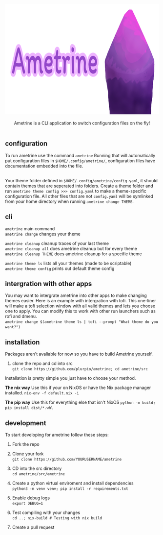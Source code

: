 <div align = center>

<img src="src/github/banner.png" width="960" height="360" alt="banner">

<br>


<br>
Ametrine is a CLI application to switch configuration files on the fly!
<br>
<br>

</div>

## configuration
To run ametrine use the command `ametrine`
Running that will automatically put configuration files in `$HOME/.config/ametrine/`, configuration files have documentation embedded into the file. <br><br>

Your theme folder defined in `$HOME/.config/ametrine/config.yaml`, it should contain themes that are seperated into folders. Create a theme folder and run `ametrine theme config >>> config.yaml` to make a theme-specific configuration file. All other files that are not `config.yaml` will be symlinked from your home directory when running `ametrine change THEME`.

## cli
`ametrine` main command <br>
`ametrine change` changes your theme <br>

`ametrine cleanup` cleanup traces of your last theme <br>
`ametrine cleanup all` does ametrine cleanup but for every theme <br>
`ametrine cleanup THEME` does ametrine cleanup for a specific theme <br>

`ametrine theme ls` lists all your themes (made to be scriptable) <br>
`ametrine theme config` prints out default theme config <br>

## intergration with other apps
You may want to intergrate ametrine into other apps to make changing themes easier. Here is an example with intergration with tofi. This one-liner will make a tofi selection window with all valid themes and lets you choose one to apply. You can modify this to work with other run launchers such as rofi and dmenu. <br>
`ametrine change $(ametrine theme ls | tofi --prompt "What theme do you want?")`

## installation
Packages aren't avaliable for now so you have to build Ametrine yourself. <br>

1. clone the repo and cd into src<br>
```git clone https://github.com/plurpio/ametrine; cd ametrine/src```

Installation is pretty simple you just have to choose your method.

**The nix way**
Use this if your on NixOS or have the Nix package manager installed.
```nix-env -f default.nix -i```

**The pip way**
Use this for everything else that isn't NixOS
```python -m build; pip install dist/*.whl```

## development
To start developing for ametrine follow these steps:
1. Fork the repo <br>

2. Clone your fork<br>
`git clone https://github.com/YOURUSERNAME/ametrine`

3. CD into the src directory <br>
`cd ametrine/src/ametrine`

4. Create a python virtual enviroment and install dependencies <br>
`python3 -m venv venv; pip install -r requirements.txt`

5. Enable debug logs <br>
`export DEBUG=1`

6. Test compiling with your changes <br>
`cd ..; nix-build # Testing with nix build`

7. Create a pull request<br>
